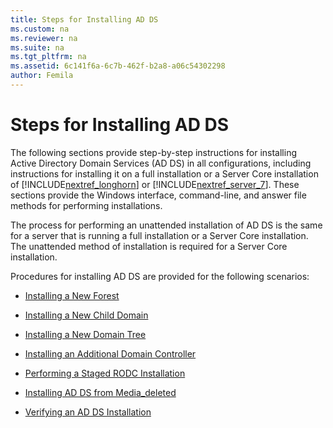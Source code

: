 ```yaml
---
title: Steps for Installing AD DS
ms.custom: na
ms.reviewer: na
ms.suite: na
ms.tgt_pltfrm: na
ms.assetid: 6c141f6a-6c7b-462f-b2a8-a06c54302298
author: Femila
---
```

# Steps for Installing AD DS
  The following sections provide step\-by\-step instructions for installing Active Directory Domain Services \(AD DS\) in all configurations, including instructions for installing it on a full installation or a Server Core installation of [!INCLUDE[nextref_longhorn](../Token/nextref_longhorn_md.md)] or [!INCLUDE[nextref_server_7](../Token/nextref_server_7_md.md)]. These sections provide the Windows interface, command\-line, and answer file methods for performing installations.  
  
 The process for performing an unattended installation of AD DS is the same for a server that is running a full installation or a Server Core installation. The unattended method of installation is required for a Server Core installation.  
  
 Procedures for installing AD DS are provided for the following scenarios:  
  
-   [Installing a New Forest](../Topic/Installing-a-New-Forest.md)  
  
-   [Installing a New Child Domain](../Topic/Installing-a-New-Child-Domain.md)  
  
-   [Installing a New Domain Tree](../Topic/Installing-a-New-Domain-Tree.md)  
  
-   [Installing an Additional Domain Controller](../Topic/Installing-an-Additional-Domain-Controller.md)  
  
-   [Performing a Staged RODC Installation](../Topic/Performing-a-Staged-RODC-Installation.md)  
  
-   [Installing AD DS from Media_deleted](../Topic/Installing-AD-DS-from-Media_deleted.md)  
  
-   [Verifying an AD DS Installation](../Topic/Verifying-an-AD-DS-Installation.md)  
  
  